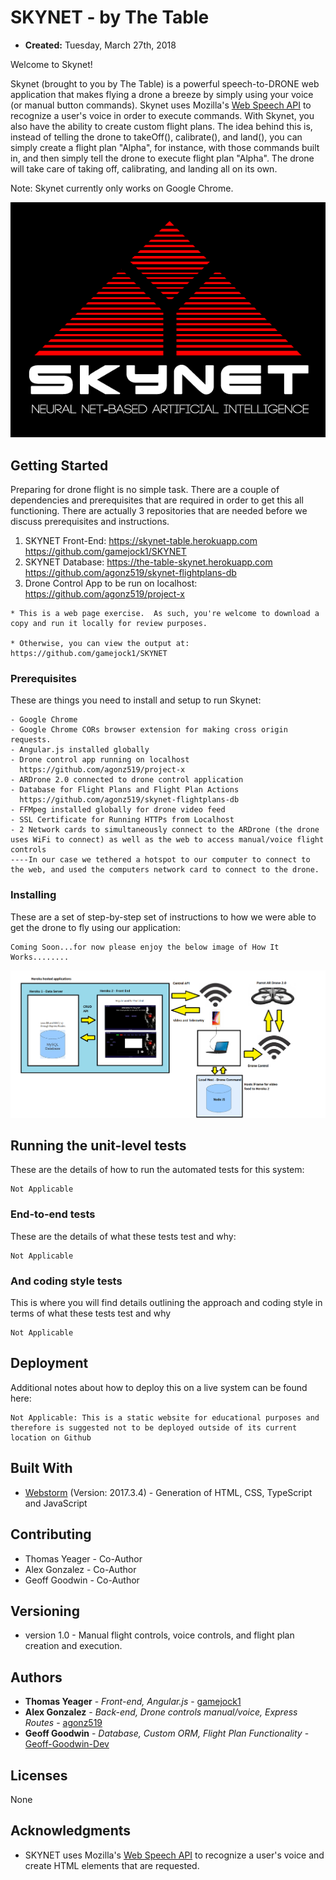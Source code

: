# SKYNET - by The Table

* **Created:** Tuesday, March 27th, 2018

Welcome to Skynet!

Skynet (brought to you by The Table) is a powerful speech-to-DRONE web application that makes flying a drone a breeze by simply using your voice (or manual button commands). Skynet uses Mozilla's [Web Speech API](https://developer.mozilla.org/en-US/docs/Web/API/Web_Speech_API) to recognize a user's voice in order to execute commands. With Skynet, you also have the ability to create custom flight plans. The idea behind this is, instead of telling the drone to takeOff(), calibrate(), and land(), you can simply create a flight plan "Alpha", for instance, with those commands built in, and then simply tell the drone to execute flight plan "Alpha". The drone will take care of taking off, calibrating, and landing all on its own. 

Note: Skynet currently only works on Google Chrome.

![Skynet](Terminator-skynet.png)

## Getting Started

Preparing for drone flight is no simple task. There are a couple of dependencies and prerequisites that are required in order to get this all functioning. There are actually 3 repositories that are needed before we discuss prerequisites and instructions.

1. SKYNET Front-End: 
  https://skynet-table.herokuapp.com
  https://github.com/gamejock1/SKYNET
2. SKYNET Database: 
  https://the-table-skynet.herokuapp.com
  https://github.com/agonz519/skynet-flightplans-db
3. Drone Control App to be run on localhost:
  https://github.com/agonz519/project-x
  
```
* This is a web page exercise.  As such, you're welcome to download a copy and run it locally for review purposes.  

* Otherwise, you can view the output at: https://github.com/gamejock1/SKYNET
```

### Prerequisites

These are things you need to install and setup to run Skynet:

```
- Google Chrome
- Google Chrome CORs browser extension for making cross origin requests. 
- Angular.js installed globally
- Drone control app running on localhost
  https://github.com/agonz519/project-x
- ARDrone 2.0 connected to drone control application
- Database for Flight Plans and Flight Plan Actions
  https://github.com/agonz519/skynet-flightplans-db
- FFMpeg installed globally for drone video feed
- SSL Certificate for Running HTTPs from Localhost
- 2 Network cards to simultaneously connect to the ARDrone (the drone uses WiFi to connect) as well as the web to access manual/voice flight controls
----In our case we tethered a hotspot to our computer to connect to the web, and used the computers network card to connect to the drone. 

```

### Installing

These are a set of step-by-step set of instructions to how we were able to get the drone to fly using our application:

```
Coming Soon...for now please enjoy the below image of How It Works........
```

![SkynetDiagram](SetupDiagram.png)

## Running the unit-level tests

These are the details of how to run the automated tests for this system:

```
Not Applicable
```

### End-to-end tests

These are the details of what these tests test and why:

```
Not Applicable
```

### And coding style tests

This is where you will find details outlining the approach and coding style in terms of  what these tests test and why

```
Not Applicable
```

## Deployment

Additional notes about how to deploy this on a live system can be found here:

```
Not Applicable: This is a static website for educational purposes and therefore is suggested not to be deployed outside of its current location on Github
```

## Built With

* [Webstorm](https://www.jetbrains.com/webstorm/) (Version: 2017.3.4) - Generation of HTML, CSS, TypeScript and JavaScript

## Contributing

* Thomas Yeager - Co-Author
* Alex Gonzalez - Co-Author
* Geoff Goodwin - Co-Author

## Versioning

* version 1.0 - Manual flight controls, voice controls, and flight plan creation and execution.

## Authors

* **Thomas Yeager** - *Front-end, Angular.js* - [gamejock1](https://github.com/gamejock1)
* **Alex Gonzalez** - *Back-end, Drone controls manual/voice, Express Routes* - [agonz519](https://github.com/agonz519)
* **Geoff Goodwin** - *Database, Custom ORM, Flight Plan Functionality* - [Geoff-Goodwin-Dev](https://github.com/Geoff-Goodwin-Dev)

## Licenses

None


## Acknowledgments
 
* SKYNET uses Mozilla's [Web Speech API](https://developer.mozilla.org/en-US/docs/Web/API/Web_Speech_API) to recognize a user's voice and create HTML elements that are requested.
